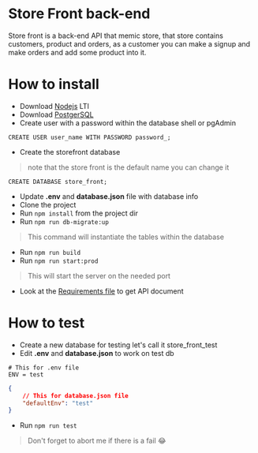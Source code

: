 # Store Front back-end
Store front is a back-end API that memic store, that store contains customers, product and orders, as a customer you can make a signup and make orders and add some product into it.

# How to install
* Download [Nodejs](https://nodejs.org/en/download/) LTI
* Download [PostgerSQL](https://www.postgresql.org/download/)
* Create user with a password within the database shell or pgAdmin
```postgres
CREATE USER user_name WITH PASSWORD password_;
```
* Create the storefront database
> note that the store front is the default name you can change it
```postgres
CREATE DATABASE store_front;
```
* Update **.env** and **database.json** file with database info
* Clone the project
* Run `npm install` from the project dir
* Run `npm run db-migrate:up`
> This command will instantiate the tables within the database
* Run `npm run build`
* Run `npm run start:prod`
> This will start the server on the needed port
* Look at the [Requirements file](REQUIREMENTS.md) to get API document

# How to test
* Create a new database for testing let's call it store_front_test
* Edit **.env** and **database.json** to work on test db
```
# This for .env file
ENV = test
```
```json
{
    // This for database.json file
    "defaultEnv": "test"
}
```
* Run `npm run test`
> Don't forget to abort me if there is a fail 😂